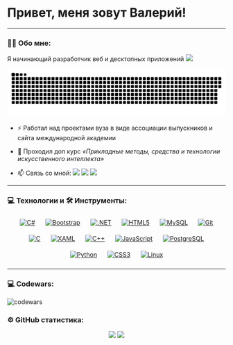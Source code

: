 # Привет, меня зовут Валерий!

---

### :man_technologist: Обо мне:

Я начинающий разработчик веб и десктопных приложений <img src="https://media.giphy.com/media/WUlplcMpOCEmTGBtBW/giphy.gif" width="30px">

<p align="center">
 <img width="600" src="assets/github-snake.svg" alt="snake"/>
</p>

- :zap: Работал над проектами вуза в виде ассоциации выпускников и сайта международной академии

- :seedling: Проходил доп курс _«Прикладные методы, средства и технологии искусственного интеллекта»_

- :mailbox: Связь со мной:  [<img src="https://github.com/gauravghongde/social-icons/blob/master/PNG/Color/Telegram.png?raw=true" width="30">](https://t.me/zer0_11111) [<img src="https://github.com/gauravghongde/social-icons/blob/master/PNG/Color/Mail_ru.png?raw=true" width="30">](mailto:vkunievskiy@list.ru) [<img src="https://github.com/gauravghongde/social-icons/blob/master/PNG/Color/Gmail.png?raw=true" width="30">](mailto:WDM.forany@gmail.com)

---

### 💻 Технологии и 🛠 Инструменты:

<div align="center">  
<a href="https://docs.microsoft.com/en-us/dotnet/csharp/" target="_blank"><img style="margin: 10px" src="https://profilinator.rishav.dev/skills-assets/csharp-original.svg" alt="C#" height="50" /></a>  
<a href="https://getbootstrap.com/docs/3.4/javascript/" target="_blank"><img style="margin: 10px" src="https://profilinator.rishav.dev/skills-assets/bootstrap-plain.svg" alt="Bootstrap" height="50" /></a>  
<a href="https://dotnet.microsoft.com/download/dotnet-framework" target="_blank"><img style="margin: 10px" src="https://profilinator.rishav.dev/skills-assets/dot-net-original-wordmark.svg" alt=".NET" height="50" /></a>  
<a href="https://en.wikipedia.org/wiki/HTML5" target="_blank"><img style="margin: 10px" src="https://profilinator.rishav.dev/skills-assets/html5-original-wordmark.svg" alt="HTML5" height="50" /></a>  
<a href="https://www.mysql.com/" target="_blank"><img style="margin: 10px" src="https://profilinator.rishav.dev/skills-assets/mysql-original-wordmark.svg" alt="MySQL" height="50" /></a>  
<a href="https://github.com/" target="_blank"><img style="margin: 10px" src="https://profilinator.rishav.dev/skills-assets/git-scm-icon.svg" alt="Git" height="50" /></a>  
<a href="https://www.cprogramming.com/" target="_blank"><img style="margin: 10px" src="https://profilinator.rishav.dev/skills-assets/c-original.svg" alt="C" height="50" /></a>  
<a href="https://docs.microsoft.com/en-us/dotnet/desktop/wpf/xaml/" target="_blank"><img style="margin: 10px" src="https://profilinator.rishav.dev/skills-assets/xaml.png" alt="XAML" height="50" /></a>  
<a href="https://www.cplusplus.com/" target="_blank"><img style="margin: 10px" src="https://profilinator.rishav.dev/skills-assets/cplusplus-original.svg" alt="C++" height="50" /></a>  
<a href="https://www.javascript.com/" target="_blank"><img style="margin: 10px" src="https://profilinator.rishav.dev/skills-assets/javascript-original.svg" alt="JavaScript" height="50" /></a>  
<a href="https://www.postgresql.org/" target="_blank"><img style="margin: 10px" src="https://profilinator.rishav.dev/skills-assets/postgresql-original-wordmark.svg" alt="PostgreSQL" height="50" /></a>  
<a href="https://www.python.org/" target="_blank"><img style="margin: 10px" src="https://profilinator.rishav.dev/skills-assets/python-original.svg" alt="Python" height="50" /></a>  
<a href="https://www.w3schools.com/css/" target="_blank"><img style="margin: 10px" src="https://profilinator.rishav.dev/skills-assets/css3-original-wordmark.svg" alt="CSS3" height="50" /></a>  
<a href="https://www.linux.org/" target="_blank"><img style="margin: 10px" src="https://profilinator.rishav.dev/skills-assets/linux-original.svg" alt="Linux" height="50" /></a>  
</div>

---

### 💻 Codewars:

![codewars](https://www.codewars.com/users/zer0_S1stem/badges/large)

### ⚙️ GitHub статистика:

<div align="center">
  <img height="200" src="https://github-readme-stats.vercel.app/api?username=VVoron&show_icons=true&count_private=true&hide_border=true" />
  <img height="200" src="https://github-readme-stats.vercel.app/api/top-langs/?username=VVoron&hide_border=true&layout=compact" />
</div>  
